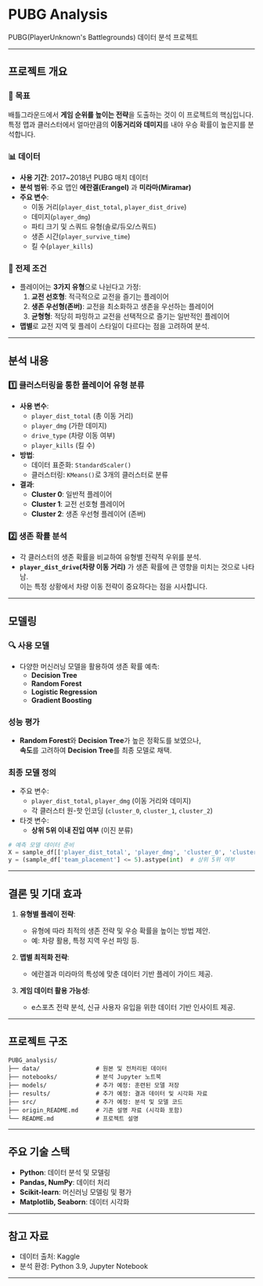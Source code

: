 # PUBG Analysis

PUBG(PlayerUnknown's Battlegrounds) 데이터 분석 프로젝트

---

## 프로젝트 개요

### 🎯 목표
배틀그라운드에서 **게임 순위를 높이는 전략**을 도출하는 것이 이 프로젝트의 핵심입니다.  
특정 맵과 클러스터에서 얼마만큼의 **이동거리와 데미지**를 내야 우승 확률이 높은지를 분석합니다.

### 📊 데이터
- **사용 기간**: 2017~2018년 PUBG 매치 데이터
- **분석 범위**: 주요 맵인 **에란겔(Erangel)** 과 **미라마(Miramar)**
- **주요 변수**:  
  - 이동 거리(`player_dist_total`, `player_dist_drive`)  
  - 데미지(`player_dmg`)  
  - 파티 크기 및 스쿼드 유형(솔로/듀오/스쿼드)  
  - 생존 시간(`player_survive_time`)  
  - 킬 수(`player_kills`)  

### 🧩 전제 조건
- 플레이어는 **3가지 유형**으로 나뉜다고 가정:
  1. **교전 선호형**: 적극적으로 교전을 즐기는 플레이어
  2. **생존 우선형(존버)**: 교전을 최소화하고 생존을 우선하는 플레이어
  3. **균형형**: 적당히 파밍하고 교전을 선택적으로 즐기는 일반적인 플레이어
- **맵별**로 교전 지역 및 플레이 스타일이 다르다는 점을 고려하여 분석.

---

## 분석 내용

### 1️⃣ 클러스터링을 통한 플레이어 유형 분류
- **사용 변수**:
  - `player_dist_total` (총 이동 거리)
  - `player_dmg` (가한 데미지)
  - `drive_type` (차량 이동 여부)
  - `player_kills` (킬 수)
- **방법**:
  - 데이터 표준화: `StandardScaler()`
  - 클러스터링: `KMeans()`로 3개의 클러스터로 분류
- **결과**:
  - **Cluster 0**: 일반적 플레이어
  - **Cluster 1**: 교전 선호형 플레이어
  - **Cluster 2**: 생존 우선형 플레이어 (존버)

### 2️⃣ 생존 확률 분석
- 각 클러스터의 생존 확률을 비교하여 유형별 전략적 우위를 분석.
- **`player_dist_drive`(차량 이동 거리)** 가 생존 확률에 큰 영향을 미치는 것으로 나타남.  
  이는 특정 상황에서 차량 이동 전략이 중요하다는 점을 시사합니다.

---

## 모델링

### 🔍 사용 모델
- 다양한 머신러닝 모델을 활용하여 생존 확률 예측:
  - **Decision Tree**
  - **Random Forest**
  - **Logistic Regression**
  - **Gradient Boosting**

### 성능 평가
- **Random Forest**와 **Decision Tree**가 높은 정확도를 보였으나,  
  **속도**를 고려하여 **Decision Tree**를 최종 모델로 채택.

### 최종 모델 정의
- 주요 변수:
  - `player_dist_total`, `player_dmg` (이동 거리와 데미지)
  - 각 클러스터 원-핫 인코딩 (`cluster_0`, `cluster_1`, `cluster_2`)
- 타겟 변수:
  - **상위 5위 이내 진입 여부** (이진 분류)

```python
# 예측 모델 데이터 준비
X = sample_df[['player_dist_total', 'player_dmg', 'cluster_0', 'cluster_1', 'cluster_2']]
y = (sample_df['team_placement'] <= 5).astype(int)  # 상위 5위 여부
```

---

## 결론 및 기대 효과

1. **유형별 플레이 전략**:
   - 유형에 따라 최적의 생존 전략 및 우승 확률을 높이는 방법 제안.
   - 예: 차량 활용, 특정 지역 우선 파밍 등.

2. **맵별 최적화 전략**:
   - 에란겔과 미라마의 특성에 맞춘 데이터 기반 플레이 가이드 제공.

3. **게임 데이터 활용 가능성**:
   - e스포츠 전략 분석, 신규 사용자 유입을 위한 데이터 기반 인사이트 제공.

---

## 프로젝트 구조

```plaintext
PUBG_analysis/
├── data/                # 원본 및 전처리된 데이터
├── notebooks/           # 분석 Jupyter 노트북
├── models/              # 추가 예정: 훈련된 모델 저장
├── results/             # 추가 예정: 결과 데이터 및 시각화 자료
├── src/                 # 추가 예정: 분석 및 모델 코드
├── origin_README.md     # 기존 설명 자료 (시각화 포함)
└── README.md            # 프로젝트 설명
```

---

## 주요 기술 스택
- **Python**: 데이터 분석 및 모델링
- **Pandas, NumPy**: 데이터 처리
- **Scikit-learn**: 머신러닝 모델링 및 평가
- **Matplotlib, Seaborn**: 데이터 시각화

---

## 참고 자료
- 데이터 출처: Kaggle
- 분석 환경: Python 3.9, Jupyter Notebook

---
